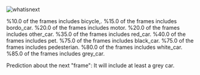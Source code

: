 
![whatisnext](https://user-images.githubusercontent.com/103535917/180663837-830014ed-3d0d-4337-b8f6-a01844d4cd90.jpg)



%10.0 of the frames includes bicycle,.
%15.0 of the frames includes bordo_car.
%20.0 of the frames includes motor.
%20.0 of the frames includes other_car.
%35.0 of the frames includes red_car.
%40.0 of the frames includes pet.
%75.0 of the frames includes black_car.
%75.0 of the frames includes pedesterian.
%80.0 of the frames includes white_car.
%85.0 of the frames includes grey_car.

Prediction about the next "frame": It will include at least a grey car.
